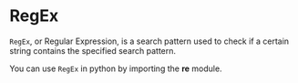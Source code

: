 # RegEx

```RegEx```, or Regular Expression, is a search pattern used to check if a certain string contains the specified search pattern. 

You can use ```RegEx``` in python by importing the <strong>re</strong> module. 
